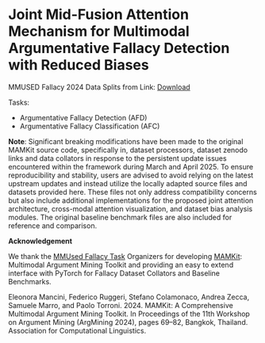 # Joint Mid-Fusion Attention Mechanism for Multimodal Argumentative Fallacy Detection with Reduced Biases

MMUSED Fallacy 2024 Data Splits from Link: [Download](https://drive.google.com/drive/folders/1uY35jfiKZnsCAvJppCe7NMJnIssjWG2k?usp=sharing)


Tasks: 
- Argumentative Fallacy Detection (AFD)
- Argumentative Fallacy Classification (AFC)




**Note**: Significant breaking modifications have been made to the original MAMKit source code, specifically in, dataset processors, dataset zenodo links and data collators in response to the persistent update issues encountered within the framework during March and April 2025. To ensure reproducibility and stability, users are advised to avoid relying on the latest upstream updates and instead utilize the locally adapted source files and datasets provided here. These files not only address compatibility concerns but also include additional implementations for the proposed joint attention architecture, cross-modal attention visualization, and dataset bias analysis modules. The original baseline benchmark files are also included for reference and comparison.

**Acknowledgement**

We thank the [MMUsed Fallacy Task](https://nlp-unibo.github.io/mm-argfallacy/2025/) Organizers for developing [MAMKit](https://nlp-unibo.github.io/mamkit/): Multimodal Argument Mining Toolkit and providing an easy to extend interface with PyTorch for Fallacy Dataset Collators and Baseline Benchmarks.

Eleonora Mancini, Federico Ruggeri, Stefano Colamonaco, Andrea Zecca, Samuele Marro, and Paolo Torroni. 2024. MAMKit: A Comprehensive Multimodal Argument Mining Toolkit. In Proceedings of the 11th Workshop on Argument Mining (ArgMining 2024), pages 69–82, Bangkok, Thailand. Association for Computational Linguistics.
